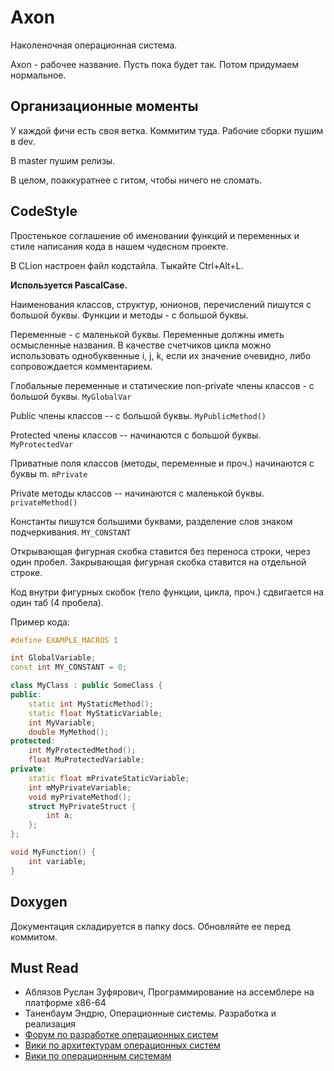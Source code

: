 # Axon

Наколеночная операционная система.

Axon - рабочее название. Пусть пока будет так. Потом придумаем нормальное.


## **Организационные моменты**

У каждой фичи есть своя ветка. Коммитим туда.
Рабочие сборки пушим в dev.

В master пушим релизы.

В целом, поаккуратнее с гитом, чтобы ничего не сломать.

## **CodeStyle**

Простенькое соглашение об именовании функций и переменных
и стиле написания кода в нашем чудесном проекте.

В CLion настроен файл кодстайла. Тыкайте Ctrl+Alt+L.

**Используется PascalCase.**

Наименования классов, структур, юнионов, перечислений пишутся с большой буквы.
Функции и методы - с большой буквы.

Переменные -  с маленькой буквы. Переменные должны иметь осмысленные названия.
В качестве счетчиков цикла можно использовать однобуквенные i, j, k, если их значение очевидно, либо сопровождается комментарием.

Глобальные переменные и статические non-private члены классов - с большой буквы. `MyGlobalVar`

Public члены классов -- с большой буквы. `MyPublicMethod()`

Protected члены классов -- начинаются с большой буквы. `MyProtectedVar`

Приватные поля классов (методы, переменные и проч.) начинаются с буквы m. `mPrivate`

Private методы классов -- начинаются с маленькой буквы. `privateMethod()`

Константы пишутся большими буквами, разделение слов знаком подчеркивания. `MY_CONSTANT`

Открывающая фигурная скобка ставится без переноса строки, через один пробел.
Закрывающая фигурная скобка ставится на отдельной строке.

Код внутри фигурных скобок (тело функции, цикла, проч.) сдвигается на один таб (4 пробела).

Пример кода:

```C++
#define EXAMPLE_MACROS 1

int GlobalVariable;
const int MY_CONSTANT = 0;

class MyClass : public SomeClass {
public:
	static int MyStaticMethod();
	static float MyStaticVariable;
	int MyVariable;
	double MyMethod();
protected:
    int MyProtectedMethod();
    float MuProtectedVariable;
private:
	static float mPrivateStaticVariable;
	int mMyPrivateVariable;
	void myPrivateMethod();
	struct MyPrivateStruct {
		int a;
	};
};

void MyFunction() {
	int variable;
}
```
## Doxygen

Документация складируется в папку docs. Обновляйте ее перед коммитом.

## Must Read
* Аблязов Руслан Зуфярович, Программирование на ассемблере на платформе х86-64
* Таненбаум Эндрю, Операционные системы. Разработка и реализация
* [Форум по разработке операционных систем](http://www.osdev.ru "http://www.osdev.ru")
* [Вики по архитектурам операционных систем](http://ru.osdev.wikia.com/wiki/Главная "http://ru.osdev.wikia.com/wiki/Главная")
* [Вики по операционным системам](https://wiki.osdev.org/Main_Page "https://wiki.osdev.org/Main_Page")
